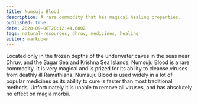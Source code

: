 ```yaml
---
title: Numsuju Blood
description: A rare commodity that has magical healing properties.
published: true
date: 2020-09-06T20:12:44.600Z
tags: natural-resources, dhruv, medicines, healing
editor: markdown
---
```


Located only in the frozen depths of the underwater caves in the seas near Dhruv, and the Sagar Sea and Krishna Sea Islands, Numsuju Blood is a rare commodity. It is very magical and is prized for its ability to cleanse viruses from deathly ill Ramathians. Numsuju Blood is used widely in a lot of popular medicines as its ability to cure is faster than most traditional methods. Unfortunately it is unable to remove all viruses, and has absolutely no effect on magia morbii.